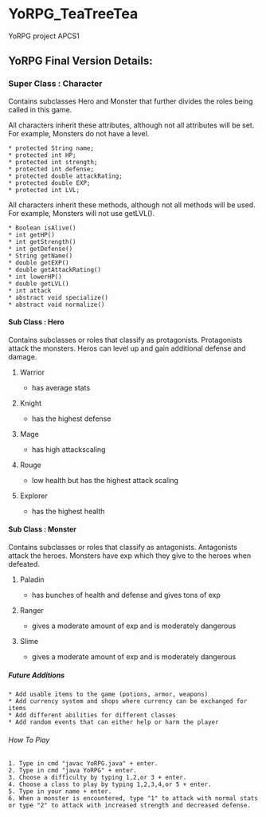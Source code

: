 # YoRPG_TeaTreeTea
YoRPG project APCS1

## YoRPG Final Version Details:

### Super Class : Character 

Contains subclasses Hero and Monster that further divides the roles being called in this game.

All characters inherit these attributes, although not all attributes will be set. For example, Monsters do not have a level.

    * protected String name;
    * protected int HP;
    * protected int strength;
    * protected int defense;
    * protected double attackRating;
    * protected double EXP;
    * protected int LVL;

All characters inherit these methods, although not all methods will be used. For example, Monsters will not use getLVL().

    * Boolean isAlive()
    * int getHP()
    * int getStrength()
    * int getDefense()
    * String getName()
    * double getEXP()
    * double getAttackRating()
    * int lowerHP()
    * double getLVL()
    * int attack
    * abstract void specialize()
    * abstract void normalize() 


#### Sub Class : Hero 

Contains subclasses or roles that classify as protagonists. Protagonists attack the monsters. Heros can level up and gain additional defense and damage.

1. Warrior 

   * has average stats

2. Knight

   * has the highest defense

3. Mage

   * has high attackscaling

4. Rouge

   * low health but has the highest attack scaling

5. Explorer

   * has the highest health

#### Sub Class : Monster

Contains subclasses or roles that classify as antagonists. Antagonists attack the heroes. Monsters have exp which they give to the heroes when defeated.

1. Paladin

   * has bunches of health and defense and gives tons of exp
   
2. Ranger

   * gives a moderate amount of exp and is moderately dangerous

3. Slime

   * gives a moderate amount of exp and is moderately dangerous

##### Future Additions

    * Add usable items to the game (potions, armor, weapons)
    * Add currency system and shops where currency can be exchanged for items
    * Add different abilities for different classes
    * Add random events that can either help or harm the player

###### How To Play

    1. Type in cmd "javac YoRPG.java" + enter.
    2. Type in cmd "java YoRPG" + enter.
    3. Choose a difficulty by typing 1,2,or 3 + enter.
    4. Choose a class to play by typing 1,2,3,4,or 5 + enter.
    5. Type in your name + enter.
    6. When a monster is encountered, type "1" to attack with normal stats or type "2" to attack with increased strength and decreased defense.